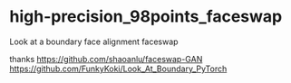 # high-precision_98points_faceswap
Look at a boundary face alignment faceswap


thanks
https://github.com/shaoanlu/faceswap-GAN
https://github.com/FunkyKoki/Look_At_Boundary_PyTorch

